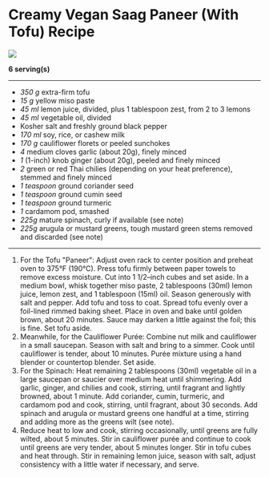 # Creamy Vegan Saag Paneer (With Tofu) Recipe

<img src="https://www.seriouseats.com/recipes/images/2016/03/20160330-vegan-saag-paneer-tofu-cauliflower-recipe-16-1500x1125.jpg" />

**6 serving(s)**

---

- *350 g* extra-firm tofu
- *15 g* yellow miso paste
- *45 ml* lemon juice, divided, plus 1 tablespoon zest, from 2 to 3 lemons
- *45 ml* vegetable oil, divided
- Kosher salt and freshly ground black pepper
- *170 ml* soy, rice, or cashew milk
- *170 g* cauliflower florets or peeled sunchokes
- *4* medium cloves garlic (about 20g), finely minced
- *1* (1-inch) knob ginger (about 20g), peeled and finely minced
- *2* green or red Thai chilies (depending on your heat preference), stemmed and finely minced
- *1 teaspoon* ground coriander seed
- *1 teaspoon* ground cumin seed
- *1 teaspoon* ground turmeric
- *1* cardamom pod, smashed
- *225g* mature spinach, curly if available (see note)
- *225g* arugula or mustard greens, tough mustard green stems removed and discarded (see note)

---

1. For the Tofu "Paneer": Adjust oven rack to center position and preheat oven to 375°F (190°C). Press tofu firmly between paper towels to remove excess moisture. Cut into 1 1/2–inch cubes and set aside. In a medium bowl, whisk together miso paste, 2 tablespoons (30ml) lemon juice, lemon zest, and 1 tablespoon (15ml) oil. Season generously with salt and pepper. Add tofu and toss to coat. Spread tofu evenly over a foil-lined rimmed baking sheet. Place in oven and bake until golden brown, about 20 minutes. Sauce may darken a little against the foil; this is fine. Set tofu aside.
2. Meanwhile, for the Cauliflower Purée: Combine nut milk and cauliflower in a small saucepan. Season with salt and bring to a simmer. Cook until cauliflower is tender, about 10 minutes. Purée mixture using a hand blender or countertop blender. Set aside.
3. For the Spinach: Heat remaining 2 tablespoons (30ml) vegetable oil in a large saucepan or saucier over medium heat until shimmering. Add garlic, ginger, and chilies and cook, stirring, until fragrant and lightly browned, about 1 minute. Add coriander, cumin, turmeric, and cardamom pod and cook, stirring, until fragrant, about 30 seconds. Add spinach and arugula or mustard greens one handful at a time, stirring and adding more as the greens wilt (see note).
4. Reduce heat to low and cook, stirring occasionally, until greens are fully wilted, about 5 minutes. Stir in cauliflower purée and continue to cook until greens are very tender, about 5 minutes longer. Stir in tofu cubes and heat through. Stir in remaining lemon juice, season with salt, adjust consistency with a little water if necessary, and serve.